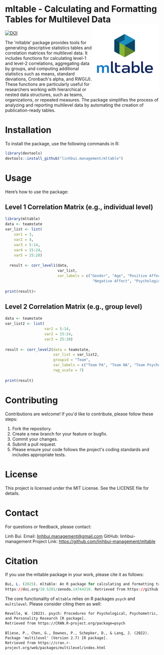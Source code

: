 # mltable - Calculating and Formatting Tables for Multilevel Data <img src="logo_mltable.png" align="right" width="220"/>

[![DOI](https://zenodo.org/badge/DOI/10.5281/zenodo.14744310.svg)](https://doi.org/10.5281/zenodo.14744310)

The 'mltable' package provides tools for generating descriptive statistics tables 
and correlation matrices for multilevel data. It includes functions for calculating 
level-1 and level-2 correlations, aggregating data by groups, and computing 
additional statistics such as means, standard deviations, Cronbach's alpha, and 
RWG(J). These functions are particularly useful for researchers working with 
hierarchical or nested data structures, such as teams, organizations, or repeated 
measures. The package simplifies the process of analyzing and reporting multilevel 
data by automating the creation of publication-ready tables.
    
# Installation
To install the package, use the following commands in R:

```r
library(devtools)
devtools::install_github("linhbui.management/mltable")
```
# Usage
Here’s how to use the package:


## Level 1 Correlation Matrix (e.g., individual level)

```r
library(mltable)
data <- teamstate
var_list <- list(
    var1 = 3,
    var2 = 4,
    var3 = 5:14,
    var4 = 15:24,
    var5 = 25:28)

  result <- corr_level1(data,
                        var_list,
                        var_labels = c("Gender", "Age", "Positive Affect",
                                        "Negative Affect", "Psychological Safety"))

print(result)>
```

## Level 2 Correlation Matrix (e.g., group level)

```r
data <- teamstate
var_list2 <- list(
                  var1 = 5:14,
                  var2 = 15:24,
                  var3 = 25:28)

result <- corr_level2(data = teamstate,
                      var_list = var_list2,
                      groupid = "Team",
                      var_labels = c("Team PA", "Team NA", "Team Psychological Safety"),
                      rwg_scale = 7)

print(result)
```

# Contributing
Contributions are welcome! If you'd like to contribute, please follow these steps:

1. Fork the repository.
2. Create a new branch for your feature or bugfix.
3. Commit your changes.
4. Submit a pull request.
5. Please ensure your code follows the project's coding standards and includes appropriate tests.

# License
This project is licensed under the MIT License. See the LICENSE file for details.

# Contact
For questions or feedback, please contact:

Linh Bui.
Email: linhbui.management@gmail.com
GitHub: linhbui-management
Project Link: https://github.com/linhbui-management/mltable

# Citation

If you use the mltable package in your work, please cite it as follows:

```r
Bui, L. (2025). mltable: An R package for calculating and formatting tables for multilevel data.
https://doi.org/10.5281/zenodo.14744310. Retrieved from https://github.com/linhbui-management/mltable.git
```

The core functionality of `mltable` relies on R packages `psych` and `multilevel`. 
Please consider citing them as well:

```
Revelle, W. (2023). psych: Procedures for Psychological, Psychometric, and Personality Research [R package]. 
Retrieved from https://CRAN.R-project.org/package=psych

Bliese, P., Chen, G., Downes, P., Schepker, D., & Lang, J. (2022). Package 'multilevel' (Version 2.7) [R package]. 
Retrieved from https://cran.r-project.org/web/packages/multilevel/index.html
```

